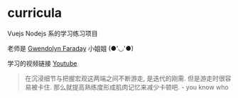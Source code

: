 # curricula
Vuejs Nodejs 系的学习练习项目

老师是 [Gwendolyn Faraday](https://github.com/gwenf) 小姐姐 (●'◡'●)

学习的视频链接 [Youtube](https://www.youtube.com/playlist?list=PLFBirL3MAv2-c8VpBJMvH8Hci975MLVU1)

>在沉浸细节与把握宏观这两端之间不断游走, 是迭代的刚需. 但是游走时很容易被卡住. 那么就提高熟练度形成肌肉记忆来减少卡顿吧. - you know who